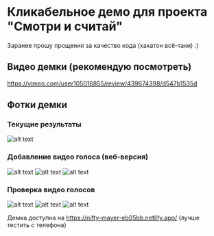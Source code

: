 # Кликабельное демо для проекта "Смотри и считай"

Заранее прошу прощения за качество кода (хакатон всё-таки) :)

## Видео демки (рекомендую посмотреть)
https://vimeo.com/user105016855/review/439674398/d547b1535d

## Фотки демки

### Текущие результаты
![alt text](screens/screen-1.png)

### Добавление видео голоса (веб-версия)
![alt text](screens/screen-6.png)
![alt text](screens/screen-7.png)
![alt text](screens/screen-8.png)

### Проверка видео голосов
![alt text](screens/screen-2.png)
![alt text](screens/screen-3.png)
![alt text](screens/screen-4.png)

Демка доступна на https://nifty-mayer-eb05bb.netlify.app/ (лучше тестить с телефона)

